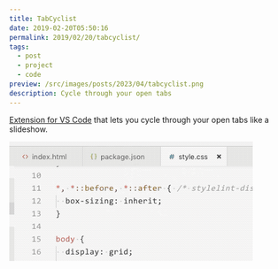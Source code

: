 ```yaml
---
title: TabCyclist
date: 2019-02-20T05:50:16
permalink: 2019/02/20/tabcyclist/
tags:
  - post
  - project
  - code
preview: /src/images/posts/2023/04/tabcyclist.png
description: Cycle through your open tabs
---
```

[Extension for VS Code](https://marketplace.visualstudio.com/items?itemName=donebysimon.tabcyclist) that lets you cycle through your open tabs like a slideshow.

![Animated GIF that shows how tabs are cycled](https://github.com/SimonVanherweghe/TabCyclist/raw/master/images/cyclistdemo.gif)

